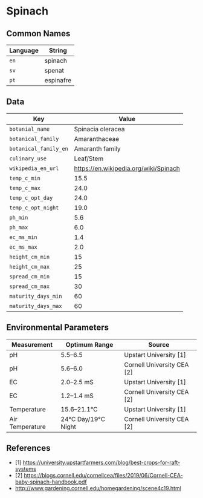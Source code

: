 # Spinach

## Common Names

Language|String
-|-
`en`|spinach
`sv`|spenat
`pt`|espinafre


## Data

Key|Value
-|-
`botanial_name`|Spinacia oleracea
`botanical_family`|Amaranthaceae
`botanical_family_en`|Amaranth family
`culinary_use`|Leaf/Stem
`wikipedia_en_url`|https://en.wikipedia.org/wiki/Spinach
`temp_c_min`|15.5
`temp_c_max`|24.0
`temp_c_opt_day`|24.0
`temp_c_opt_night`|19.0
`ph_min`|5.6
`ph_max`|6.0
`ec_ms_min`|1.4
`ec_ms_max`|2.0
`height_cm_min`|15
`height_cm_max`|25
`spread_cm_min`|15
`spread_cm_max`|30
`maturity_days_min`|60
`maturity_days_max`|60


## Environmental Parameters

Measurement | Optimum Range | Source
--- | --- | ---
pH | 5.5–6.5 | Upstart University [1]
pH | 5.6–6.0 | Cornell University CEA [2]
EC | 2.0–2.5 mS | Upstart University [1]
EC | 1.2–1.4 mS | Cornell University CEA [2]
Temperature | 15.6–21.1°C | Upstart University [1]
Air Temperature | 24°C Day/19°C Night | Cornell University CEA [2]


## References

* [1] https://university.upstartfarmers.com/blog/best-crops-for-raft-systems
* [2] https://blogs.cornell.edu/cornellcea/files/2019/06/Cornell-CEA-baby-spinach-handbook.pdf
* http://www.gardening.cornell.edu/homegardening/scene4c19.html
